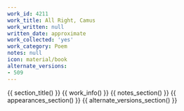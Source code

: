 ```yaml
---
work_id: 4211
work_title: All Right, Camus
work_written: null
written_date: approximate
work_collected: 'yes'
work_category: Poem
notes: null
icon: material/book
alternate_versions:
- 509
---
```


{{ section_title() }}
{{ work_info() }}
{{ notes_section() }}
{{ appearances_section() }}
{{ alternate_versions_section() }}